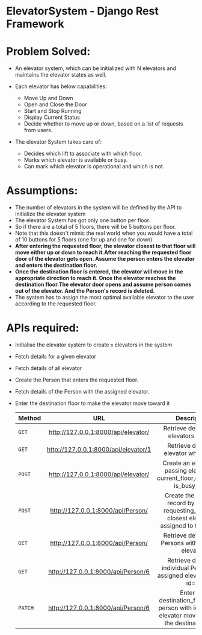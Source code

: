 # ElevatorSystem - Django Rest Framework
# Problem Solved:
- An elevator system, which can be initialized with N elevators and maintains the elevator states as well.

- Each elevator has below capabilities:
   - Move Up and Down
   - Open and Close the Door
   - Start and Stop Running
   - Display Current Status
   -  Decide whether to move up or down, based on a list of requests from users.
  
- The elevator System takes care of:
   - Decides which lift to associate with which floor.
   - Marks which elevator is available or busy.
   - Can mark which elevator is operational and which is not.

# Assumptions:
   - The number of elevators in the system will be defined by the API to initialize the elevator system
   - The elevator System has got only one button per floor.
   - So if there are a total of 5 floors, there will be 5 buttons per floor.
   - Note that this doesn't mimic the real world when you would have a total of 10 buttons for 5 floors (one for up and one for down)
   - **After entering the requested floor, the elevator closest to that floor will move either up or down to reach it.After reaching the requested floor door of the elevator gets open. Assume the person enters the elevator and enters the destination floor.**
   - **Once the destination floor is entered, the elevator will move in the appropriate direction to reach it. Once the elevator reaches the destination floor.The elevator door opens and assume person comes out of the elevator. And the Person's record is deleted.**
   - The system has to assign the most optimal available elevator to the user according to the requested floor.

# APIs required:
 - Initialise the elevator system to create `n` elevators in the system
 - Fetch details for a given elevator
 - Fetch details of all elevator
 - Create the Person that enters the requested floor.
 - Fetch details of the Person with the assigned elevator.
 - Enter the destination floor to make the elevator move toward it

    | Method | URL | Description |
    | :---         |     :---:      |     :---: |
    | `GET`   |  http://127.0.0.1:8000/api/elevator/    | Retrieve details of all elevators created    |
    | `GET`   |  http://127.0.0.1:8000/api/elevator/1   | Retrieve details of elevator whose id=1   |
    | `POST`   |http://127.0.0.1:8000/api/elevator/| Create an elevator by passing elevator_id, current_floor,operational, is_busy, door| 
    | `POST`   | http://127.0.0.1:8000/api/Person/ |Create the Person's record by passing requesting_floor and closest elevator is assigned to the person|
    | `GET`   | http://127.0.0.1:8000/api/Person/| Retrieve details of all Persons with assigned elevator   |
    | `GET`   | http://127.0.0.1:8000/api/Person/6| Retrieve details of individual Person with assigned elevator having id=6   |
    | `PATCH`   |http://127.0.0.1:8000/api/Person/6     | Enter the destination_floor for the person with id=6 so that elevator moves towards the destination floor     |

 
   

